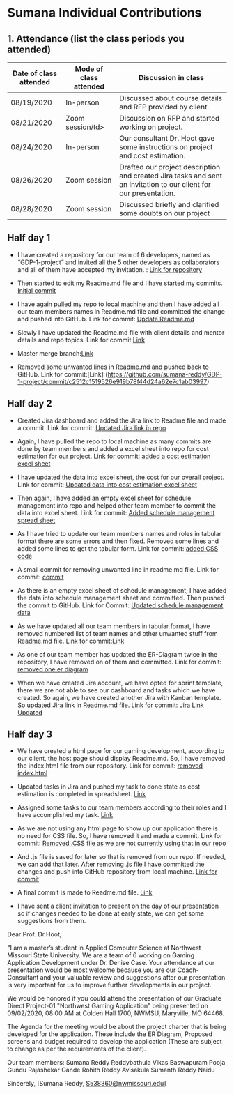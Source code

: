 # Sumana Individual Contributions

## 1.	Attendance (list the class periods you attended)

<table class="tg">
<thead>
  <tr>
    <th class="tg-0lax">Date of class attended</th>
    <th class="tg-0lax">Mode of class attended</th>
    <th class="tg-0lax">Discussion in class</th>
  </tr>
</thead>
<tbody>
  <tr>
    <td class="tg-0lax">08/19/2020</td>
    <td class="tg-0lax">In-person</td>
    <td class="tg-0lax">Discussed about course details and RFP provided by client.</td>
  </tr>
  <tr>
    <td class="tg-0lax">08/21/2020</td>
    <td class="tg-0lax">Zoom session/td>
    <td class="tg-0lax">Discussion on RFP and started working on project.</td>
  </tr>
  <tr>
    <td class="tg-0lax">08/24/2020</td>
    <td class="tg-0lax">In-person</td>
    <td class="tg-0lax">Our consultant Dr. Hoot gave some instructions on project and cost estimation.</td>
  </tr>
  <tr>
    <td class="tg-0lax">08/26/2020</td>
    <td class="tg-0lax">Zoom session</td>
    <td class="tg-0lax">Drafted our project description and created Jira tasks and sent an invitation to our client for our presentation.</td>
  </tr>
  <tr>
    <td class="tg-0lax">08/28/2020</td>
    <td class="tg-0lax">Zoom session</td>
    <td class="tg-0lax">Discussed briefly and clarified some doubts on our project</td>
  </tr>
  
</tbody>
</table>

## Half day 1

- I have created a repository for our team of 6 developers, named as “GDP-1-project” and invited all the 5 other developers as collaborators and all of them have accepted my invitation. : [Link for repository](https://github.com/sumana-reddy/GDP-1-project)

- Then started to edit my Readme.md file and I have started my commits. [Initial commit](https://github.com/sumana-reddy/GDP-1-project/commit/47675b6e37b8208918186c42fd9d72705a42c947)

- I have again pulled my repo to local machine and then I have added all our team members names in Readme.md file and committed the change and pushed into GitHub. 
Link for commit: [Update Readme.md](https://github.com/sumana-reddy/GDP-1-project/commit/7aab1394d1c71129fdc6a8a151aee834f690ab96)

- Slowly I have updated the Readme.md file with client details and mentor details and repo topics.
Link for commit:[Link](https://github.com/sumana-reddy/GDP-1-project/commit/08d0a75c657ab866ea4eca4bf26d4d9ad01bfcde)

- Master merge branch:[Link](https://github.com/sumana-reddy/GDP-1-project/commit/ad677cd4e1d2ee26c9db4549cbe2a1e25367c1ba)

- Removed some unwanted lines in Readme.md and pushed back to GitHub.
Link for commit:[Link] (https://github.com/sumana-reddy/GDP-1-project/commit/c2512c1519526e919b78f44d24a62e7c1ab03997)



##	Half day 2
- Created Jira dashboard and added the Jira link to Readme file and made a commit.
Link for commit: [Updated Jira link in repo](https://github.com/sumana-reddy/GDP-1-project/commit/f29d0c1a3e8eef1e11d167930fc02b46384e74db)

- Again, I have pulled the repo to local machine as many commits are done by team members and added a excel sheet into repo for cost estimation for our project.
Link for commit: [added a cost estimation excel sheet](https://github.com/sumana-reddy/GDP-1-project/commit/1cebf33b2a9b034a8ffa128b71f500a48cb42803)

- I have updated the data into excel sheet, the cost for our overall project.
Link for commit: [Updated data into cost estimation excel sheet](https://github.com/sumana-reddy/GDP-1-project/commit/cab0f5ba4801d0cb6d880a743413195d6a952cd7)

- Then again, I have added an empty excel sheet for schedule management into repo and helped other team member to commit the data into excel sheet.
Link for commit: [Added schedule management spread sheet](https://github.com/sumana-reddy/GDP-1-project/commit/e19a48768f1e8cb910b77937f22754d3b4fa9844)

- As I have tried to update our team members names and roles in tabular format there are some errors and then fixed. Removed some lines and added some lines to get the tabular form.
Link for commit: [added CSS code](https://github.com/sumana-reddy/GDP-1-project/commit/8dcdf7f77851f15a41f2657c3ff27ef78a97460a)

- A small commit for removing unwanted line in readme.md file.
Link for commit: [commit](https://github.com/sumana-reddy/GDP-1-project/commit/ab69c9fc78744620e69c0575a8fe500fe8a845cb)

- As there is an empty excel sheet of schedule management, I have added the data into schedule management sheet and committed. Then pushed the commit to GitHub.
Link for Commit: [Updated schedule management data](https://github.com/sumana-reddy/GDP-1-project/commit/3ffa3f3f0d0b098a3b3474a76807f42ab805ae91)

- As we have updated all our team members in tabular format, I have removed numbered list of team names and other unwanted stuff from Readme.md file.
Link for commit:[Link](https://github.com/sumana-reddy/GDP-1-project/commit/798980c3882100d8260edc8a2536134986f7eb9c)

- As one of our team member has updated the ER-Diagram twice in the repository, I have removed on of them and committed.
Link for commit: [removed one er diagram](https://github.com/sumana-reddy/GDP-1-project/commit/5ae1eeae6a5628f95fe2deba9e7550d3e10b93e5)

- When we have created Jira account, we have opted for sprint template, there we are not able to see our dashboard and tasks which we have created. So again, we have created another Jira with Kanban template. So updated Jira link in Readme.md file.
Link for commit: [Jira Link Updated](https://github.com/sumana-reddy/GDP-1-project/commit/2a1cd4ce05f27daec7cf6be3805533c6c306efee)


##  Half day 3

- We have created a html page for our gaming development, according to our client, the host page should display Readme.md. So, I have removed the index.html file from our repository.
Link for commit: [removed index.html](https://github.com/sumana-reddy/GDP-1-project/commit/7a3643a6632bb9bdc9aebc59d460542d9f89e8d6) 

- Updated tasks in Jira and pushed my task to done state as cost estimation is completed in spreadsheet.
[Link](https://vikasbaswapuram.atlassian.net/secure/RapidBoard.jspa?rapidView=1&projectKey=NGA&selectedIssue=NGA-4) 

- Assigned some tasks to our team members according to their roles and I have accomplished my task.
[Link](https://vikasbaswapuram.atlassian.net/secure/RapidBoard.jspa?rapidView=1&projectKey=NGA&selectedIssue=NGA-4)

- As we are not using any html page to show up our application there is no need for CSS file. So, I have removed it and made a commit.
Link for commit: [Removed .CSS file as we are not currently using that in our repo](https://github.com/sumana-reddy/GDP-1-project/commit/25e5495179d090c12c0e11402737a7258ac67b2a)

- And .js file is saved for later so that is removed from our repo. If needed, we can add that later. After removing .js file I have committed the changes and push into GitHub repository from local machine.
[Link for commit](https://github.com/sumana-reddy/GDP-1-project/commit/aa65c69cb2d4cf68abeba3c9f76334198df0a91e)

- A final commit is made to Readme.md file.  [Link](https://github.com/sumana-reddy/GDP-1-project/commit/b4d577fce2d581c6a79d4194850e684416611375)

- I have sent a client invitation to present on the day of our presentation so if changes needed to be done at early state, we can get some suggestions from them.

Dear Prof. Dr.Hoot,
 
"I am a master’s student in Applied Computer Science at Northwest Missouri State University. We are a team of 6 working on Gaming Application Development under Dr. Denise Case. Your attendance at our presentation would be most welcome because you are our Coach-Consultant and your valuable review and suggestions after our presentation is very important for us to improve further developments in our project.
 
We would be honored if you could attend the presentation of our Graduate Direct Project-01 "Northwest Gaming Application" being presented on 09/02/2020, 08:00 AM at Colden Hall 1700, NWMSU, Maryville, MO 64468. 

The Agenda for the meeting would be about the project charter that is being developed for the application. These include the ER Diagram, Proposed screens and budget required to develop the application (These are subject to change as per the requirements of the client).

Our team members:
Sumana Reddy Reddybathula
Vikas Baswapuram
Pooja Gundu
Rajashekar Gande
Rohith Reddy Avisakula
Sumanth Reddy Naidu



Sincerely,
[Sumana Reddy, S538360@nwmissouri.edu]




